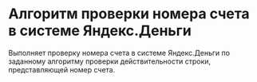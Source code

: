 Алгоритм проверки номера счета в системе Яндекс.Деньги
==================

Выполняет проверку номера счета в системе Яндекс.Деньги по заданному алгоритму проверки действительности строки, представляющей номер счета.
